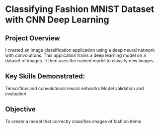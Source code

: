 # Classifying Fashion MNIST Dataset with CNN Deep Learning

## Project Overview
I created an image classification application using a deep neural network with convolutions. This application trains a deep learning model on a dataset of images. It then uses the trained model to classify new images.

## Key Skills Demonstrated:
Tensorflow and convolutional neural networks
Model validation and evaluation

## Objective
To create a model that correctly classifies images of fashion items
